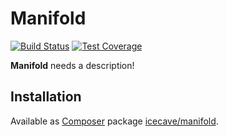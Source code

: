 # Manifold

[![Build Status]](http://travis-ci.org/IcecaveStudios/manifold)
[![Test Coverage]](http://icecave.com.au/manifold/artifacts/tests/coverage)

**Manifold** needs a description!

## Installation

Available as [Composer](http://getcomposer.org) package [icecave/manifold](https://packagist.org/packages/icecave/manifold).

<!-- references -->
[Build Status]: https://raw.github.com/IcecaveStudios/manifold/gh-pages/artifacts/images/icecave/regular/build-status.png
[Test Coverage]: https://raw.github.com/IcecaveStudios/manifold/gh-pages/artifacts/images/icecave/regular/coverage.png
